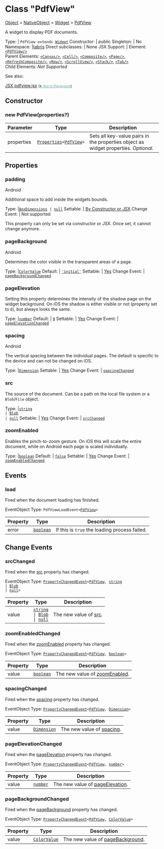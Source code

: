 ---
---
# Class "PdfView"

<a href="https://developer.mozilla.org/en-US/docs/Web/JavaScript/Reference/Global_Objects/Object" title="View &quot;Object&quot; on MDN">Object</a> > <a href="NativeObject.html" title="NativeObject Class Reference">NativeObject</a> > <a href="Widget.html" title="Widget Class Reference">Widget</a> > <a href="#" >PdfView</a>

A widget to display PDF documents.


Type: | <code style="white-space: nowrap">PdfView extends <a href="Widget.html" title="Widget Class Reference">Widget</a></code>
Constructor: | public
Singleton: | No
Namespace: |<a href="../modules.html#startup" >tabris</a>
Direct subclasses: | None
JSX Support: | Element: <code style="white-space: nowrap"><a href="#" >&lt;PdfView/&gt;</a></code><br/>Parent Elements: <code style="white-space: nowrap"><a href="Canvas.html" title="Canvas Class Reference">&lt;Canvas/&gt;</a></code>, <code style="white-space: nowrap"><a href="Cell.html" title="Cell Class Reference">&lt;Cell/&gt;</a></code>, <code style="white-space: nowrap"><a href="Composite.html" title="Composite Class Reference">&lt;Composite/&gt;</a></code>, <code style="white-space: nowrap"><a href="Page.html" title="Page Class Reference">&lt;Page/&gt;</a></code>, <code style="white-space: nowrap"><a href="RefreshComposite.html" title="RefreshComposite Class Reference">&lt;RefreshComposite/&gt;</a></code>, <code style="white-space: nowrap"><a href="Row.html" title="Row Class Reference">&lt;Row/&gt;</a></code>, <code style="white-space: nowrap"><a href="ScrollView.html" title="ScrollView Class Reference">&lt;ScrollView/&gt;</a></code>, <code style="white-space: nowrap"><a href="Stack.html" title="Stack Class Reference">&lt;Stack/&gt;</a></code>, <code style="white-space: nowrap"><a href="Tab.html" title="Tab Class Reference">&lt;Tab/&gt;</a></code><br/>Child Elements: *Not Supported*<br/>


See also:
  
[<span class='language jsx'>JSX</span> pdfview.jsx](https://github.com/eclipsesource/tabris-js/tree/v3.7.2/snippets/pdfview.jsx) <span style="font-size: 75%;">[<a href="https://playground.tabris.com/?gitref=v3.7.2&snippet=pdfview.jsx" style="color: cadetblue;">► Run in Playground</a>]</span>

## Constructor

### new PdfView(properties?)

Parameter|Type|Description
-|-|-
properties | <code style="white-space: nowrap"><a href="Widget.html#propertieswidget" title="Widget Class Type">Properties</a>&lt;<a href="#" >PdfView</a>&gt;</code> | Sets all key-value pairs in the properties object as widget properties. *Optional.*

## Properties

### padding
<p class="platforms"><span class='android-tag' title='supported on Android'>Android</span></p>

Additional space to add inside the widgets bounds.

Type: |<code style="white-space: nowrap"><a href="Widget.html#boxdimensions" title="Widget Class Type">BoxDimensions</a> &#124; <a href="https://developer.mozilla.org/en-US/docs/Web/JavaScript/Data_structures#null_type" title="View &quot;null&quot; on MDN">null</a></code>
Settable: | <a href="../widget-basics.html#widget-properties" >By Constructor or JSX</a>
Change Event: | Not supported




This property can only be set via constructor or JSX. Once set, it cannot change anymore.



### pageBackground
<p class="platforms"><span class='android-tag' title='supported on Android'>Android</span></p>

Determines the color visible in the transparent areas of a page.

Type: |<code style="white-space: nowrap"><a href="Color.html#colorvalue" title="Color Class Type">ColorValue</a></code>
Default: | <code style="white-space: nowrap"><a href="https://developer.mozilla.org/en-US/docs/Web/JavaScript/Data_structures#string_type" title="View &quot;string&quot; on MDN">'initial'</a></code>
Settable: | <a href="../widget-basics.html#widget-properties" >Yes</a>
Change Event: | [`pageBackgroundChanged`](#pagebackgroundchanged)




### pageElevation


Setting this property determines the intensity of the shadow page on the widget background. On iOS the shadow is either visible or not (property set to `0`), but always looks the same.

Type: |<code style="white-space: nowrap"><a href="https://developer.mozilla.org/en-US/docs/Web/JavaScript/Data_structures#number_type" title="View &quot;number&quot; on MDN">number</a></code>
Default: | <code style="white-space: nowrap"><a href="https://developer.mozilla.org/en-US/docs/Web/JavaScript/Data_structures#number_type" title="View &quot;number&quot; on MDN">0</a></code>
Settable: | <a href="../widget-basics.html#widget-properties" >Yes</a>
Change Event: | [`pageElevationChanged`](#pageelevationchanged)




### spacing
<p class="platforms"><span class='android-tag' title='supported on Android'>Android</span></p>

The vertical spacing between the individual pages. The default is specific to the device and can not be changed on iOS.

Type: |<code style="white-space: nowrap"><a href="Widget.html#dimension" title="Widget Class Type">Dimension</a></code>
Settable: | <a href="../widget-basics.html#widget-properties" >Yes</a>
Change Event: | [`spacingChanged`](#spacingchanged)




### src


The source of the document. Can be a path on the local file system or a `Blob`/`File` object.

Type: |<code style="white-space: nowrap"><a href="https://developer.mozilla.org/en-US/docs/Web/JavaScript/Data_structures#string_type" title="View &quot;string&quot; on MDN">string</a><br/>&#124; <a href="Blob.html" title="Blob Class Reference">Blob</a><br/>&#124; <a href="https://developer.mozilla.org/en-US/docs/Web/JavaScript/Data_structures#null_type" title="View &quot;null&quot; on MDN">null</a></code>
Settable: | <a href="../widget-basics.html#widget-properties" >Yes</a>
Change Event: | [`srcChanged`](#srcchanged)




### zoomEnabled


Enables the pinch-to-zoom gesture. On iOS this will scale the entire document, while on Android each page is scaled individually.

Type: |<code style="white-space: nowrap"><a href="https://developer.mozilla.org/en-US/docs/Web/JavaScript/Data_structures#boolean_type" title="View &quot;boolean&quot; on MDN">boolean</a></code>
Default: | <code style="white-space: nowrap"><a href="https://developer.mozilla.org/en-US/docs/Web/JavaScript/Data_structures#boolean_type" title="View &quot;boolean&quot; on MDN">false</a></code>
Settable: | <a href="../widget-basics.html#widget-properties" >Yes</a>
Change Event: | [`zoomEnabledChanged`](#zoomenabledchanged)





## Events

### load

Fired when the document loading has finished.

EventObject Type: <code style="white-space: nowrap">PdfViewLoadEvent&lt;<a href="#" >PdfView</a>&gt;</code>

Property|Type|Description
-|-|-
error | <code style="white-space: nowrap"><a href="https://developer.mozilla.org/en-US/docs/Web/JavaScript/Data_structures#boolean_type" title="View &quot;boolean&quot; on MDN">boolean</a></code> | If this is `true` the loading process failed.

## Change Events

### srcChanged

Fired when the [src](#src) property has changed.

EventObject Type: <code style="white-space: nowrap"><a href="ChangeListeners.html#propertychangedeventtargettype-valuetype" title="ChangeListeners Class Type">PropertyChangedEvent</a>&lt;<a href="#" >PdfView</a>, <a href="https://developer.mozilla.org/en-US/docs/Web/JavaScript/Data_structures#string_type" title="View &quot;string&quot; on MDN">string</a><br/>&#124; <a href="Blob.html" title="Blob Class Reference">Blob</a><br/>&#124; <a href="https://developer.mozilla.org/en-US/docs/Web/JavaScript/Data_structures#null_type" title="View &quot;null&quot; on MDN">null</a>&gt;</code>

Property|Type|Description
-|-|-
value | <code style="white-space: nowrap"><a href="https://developer.mozilla.org/en-US/docs/Web/JavaScript/Data_structures#string_type" title="View &quot;string&quot; on MDN">string</a><br/>&#124; <a href="Blob.html" title="Blob Class Reference">Blob</a><br/>&#124; <a href="https://developer.mozilla.org/en-US/docs/Web/JavaScript/Data_structures#null_type" title="View &quot;null&quot; on MDN">null</a></code> | The new value of [src](#src).

### zoomEnabledChanged

Fired when the [zoomEnabled](#zoomenabled) property has changed.

EventObject Type: <code style="white-space: nowrap"><a href="ChangeListeners.html#propertychangedeventtargettype-valuetype" title="ChangeListeners Class Type">PropertyChangedEvent</a>&lt;<a href="#" >PdfView</a>, <a href="https://developer.mozilla.org/en-US/docs/Web/JavaScript/Data_structures#boolean_type" title="View &quot;boolean&quot; on MDN">boolean</a>&gt;</code>

Property|Type|Description
-|-|-
value | <code style="white-space: nowrap"><a href="https://developer.mozilla.org/en-US/docs/Web/JavaScript/Data_structures#boolean_type" title="View &quot;boolean&quot; on MDN">boolean</a></code> | The new value of [zoomEnabled](#zoomenabled).

### spacingChanged

Fired when the [spacing](#spacing) property has changed.

EventObject Type: <code style="white-space: nowrap"><a href="ChangeListeners.html#propertychangedeventtargettype-valuetype" title="ChangeListeners Class Type">PropertyChangedEvent</a>&lt;<a href="#" >PdfView</a>, <a href="Widget.html#dimension" title="Widget Class Type">Dimension</a>&gt;</code>

Property|Type|Description
-|-|-
value | <code style="white-space: nowrap"><a href="Widget.html#dimension" title="Widget Class Type">Dimension</a></code> | The new value of [spacing](#spacing).

### pageElevationChanged

Fired when the [pageElevation](#pageelevation) property has changed.

EventObject Type: <code style="white-space: nowrap"><a href="ChangeListeners.html#propertychangedeventtargettype-valuetype" title="ChangeListeners Class Type">PropertyChangedEvent</a>&lt;<a href="#" >PdfView</a>, <a href="https://developer.mozilla.org/en-US/docs/Web/JavaScript/Data_structures#number_type" title="View &quot;number&quot; on MDN">number</a>&gt;</code>

Property|Type|Description
-|-|-
value | <code style="white-space: nowrap"><a href="https://developer.mozilla.org/en-US/docs/Web/JavaScript/Data_structures#number_type" title="View &quot;number&quot; on MDN">number</a></code> | The new value of [pageElevation](#pageelevation).

### pageBackgroundChanged

Fired when the [pageBackground](#pagebackground) property has changed.

EventObject Type: <code style="white-space: nowrap"><a href="ChangeListeners.html#propertychangedeventtargettype-valuetype" title="ChangeListeners Class Type">PropertyChangedEvent</a>&lt;<a href="#" >PdfView</a>, <a href="Color.html#colorvalue" title="Color Class Type">ColorValue</a>&gt;</code>

Property|Type|Description
-|-|-
value | <code style="white-space: nowrap"><a href="Color.html#colorvalue" title="Color Class Type">ColorValue</a></code> | The new value of [pageBackground](#pagebackground).


